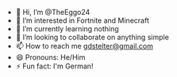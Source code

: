 - 👋 Hi, I’m @TheEggo24
- 👀 I’m interested in Fortnite and Minecraft
- 🌱 I’m currently learning nothing
- 💞️ I’m looking to collaborate on anything simple
- 📫 How to reach me gdstelter@gmail.com
- 😄 Pronouns: He/Him
- ⚡ Fun fact: I'm German!

<!---
TheEggo24/TheEggo24 is a ✨ special ✨ repository because its `README.md` (this file) appears on your GitHub profile.
You can click the Preview link to take a look at your changes.
--->
